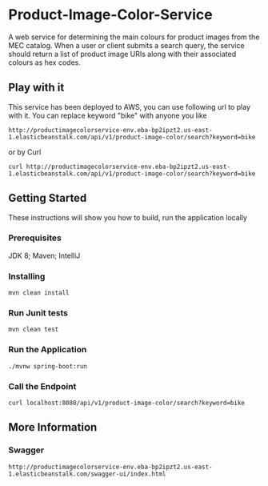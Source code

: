 # Product-Image-Color-Service
A web service for determining the main colours for product images from the MEC catalog. When a user or client submits a search query, the service should return a list of product image URIs along with their associated colours as hex codes.

## Play with it

This service has been deployed to AWS, you can use following url to play with it. You can replace keyword "bike" with anyone you like
```
http://productimagecolorservice-env.eba-bp2ipzt2.us-east-1.elasticbeanstalk.com/api/v1/product-image-color/search?keyword=bike
```
or by Curl
```
curl http://productimagecolorservice-env.eba-bp2ipzt2.us-east-1.elasticbeanstalk.com/api/v1/product-image-color/search?keyword=bike
```

## Getting Started

These instructions will show you how to build, run the application locally

### Prerequisites

JDK 8; Maven; IntelliJ


### Installing

```
mvn clean install
```
### Run Junit tests
```
mvn clean test
```

### Run the Application
```
./mvnw spring-boot:run
```
### Call the Endpoint

```
curl localhost:8080/api/v1/product-image-color/search?keyword=bike
```

## More Information

### Swagger
```
http://productimagecolorservice-env.eba-bp2ipzt2.us-east-1.elasticbeanstalk.com/swagger-ui/index.html
```

